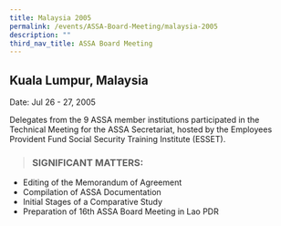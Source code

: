 ```yaml
---
title: Malaysia 2005
permalink: /events/ASSA-Board-Meeting/malaysia-2005
description: ""
third_nav_title: ASSA Board Meeting
---
```

## Kuala Lumpur, Malaysia
Date: Jul 26 - 27, 2005

Delegates from the 9 ASSA member institutions participated in the Technical Meeting for the ASSA Secretariat, hosted by the Employees Provident Fund Social Security Training Institute (ESSET).

> ### SIGNIFICANT MATTERS:


* Editing of the Memorandum of Agreement
* Compilation of ASSA Documentation
* Initial Stages of a Comparative Study
* Preparation of 16th ASSA Board Meeting in Lao PDR